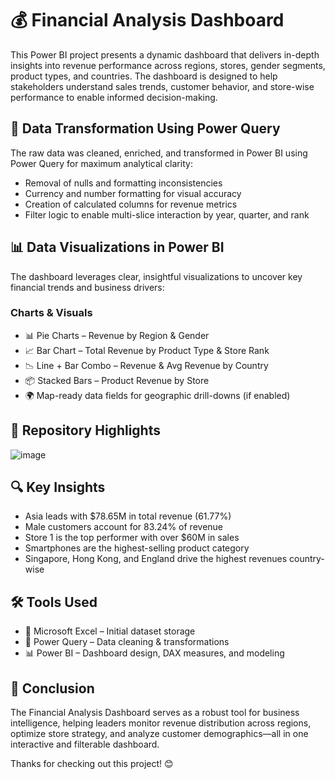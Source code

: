 # 💰 Financial Analysis Dashboard
This Power BI project presents a dynamic dashboard that delivers in-depth insights into revenue performance across regions, stores, gender segments, product types, and countries. The dashboard is designed to help stakeholders understand sales trends, customer behavior, and store-wise performance to enable informed decision-making.

## 🔧 Data Transformation Using Power Query
The raw data was cleaned, enriched, and transformed in Power BI using Power Query for maximum analytical clarity:
- Removal of nulls and formatting inconsistencies
- Currency and number formatting for visual accuracy
- Creation of calculated columns for revenue metrics
- Filter logic to enable multi-slice interaction by year, quarter, and rank

## 📊 Data Visualizations in Power BI
The dashboard leverages clear, insightful visualizations to uncover key financial trends and business drivers:
### Charts & Visuals
- 📊 Pie Charts – Revenue by Region & Gender
- 📈 Bar Chart – Total Revenue by Product Type & Store Rank
- 📉 Line + Bar Combo – Revenue & Avg Revenue by Country
- 📦 Stacked Bars – Product Revenue by Store
- 🌍 Map-ready data fields for geographic drill-downs (if enabled)

## 📌 Repository Highlights
![image](https://github.com/user-attachments/assets/b49d5120-9466-4f75-ab0f-05a5908a78fb)

## 🔍 Key Insights
- Asia leads with $78.65M in total revenue (61.77%)
- Male customers account for 83.24% of revenue
- Store 1 is the top performer with over $60M in sales
- Smartphones are the highest-selling product category
- Singapore, Hong Kong, and England drive the highest revenues country-wise

## 🛠️ Tools Used
- 📄 Microsoft Excel – Initial dataset storage
- 🧹 Power Query – Data cleaning & transformations
- 📊 Power BI – Dashboard design, DAX measures, and modeling

## 🙌 Conclusion
The Financial Analysis Dashboard serves as a robust tool for business intelligence, helping leaders monitor revenue distribution across regions, optimize store strategy, and analyze customer demographics—all in one interactive and filterable dashboard.

Thanks for checking out this project!
😊
